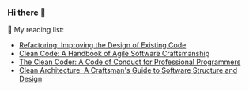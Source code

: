 ### Hi there 👋

🌱 My reading list:
 - [Refactoring: Improving the Design of Existing Code](https://www.google.lv/books/edition/Refactoring/2H1_DwAAQBAJ?hl=lv&gbpv=0)
 - [Clean Code: A Handbook of Agile Software Craftsmanship](https://www.google.lv/books/edition/Clean_Code/_i6bDeoCQzsC?hl=lv&gbpv=0)
 - [The Clean Coder: A Code of Conduct for Professional Programmers](https://www.google.lv/books/edition/The_Clean_Coder/ik0qCTVzl44C?hl=lv&gbpv=0)
 - [Clean Architecture: A Craftsman's Guide to Software Structure and Design](https://www.google.lv/books/edition/The_Clean_Coder/ik0qCTVzl44C?hl=lv&gbpv=0)
